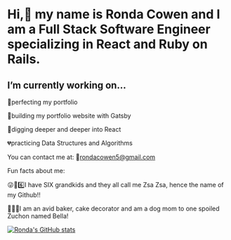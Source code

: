 # Hi,👋 my name is Ronda Cowen and I am a Full Stack Software Engineer specializing in React and Ruby on Rails. 


## I’m currently working on...

💜perfecting my portfolio

💙building my portfolio website with Gatsby 

🧡digging deeper and deeper into React

💔practicing Data Structures and Algorithms

You can contact me at:
📧rondacowen5@gmail.com




Fun facts about me: 

😜👶6️⃣I have SIX grandkids and they all call me Zsa Zsa, hence the name of my Github!!

🎂🍰🐩I am an avid baker, cake decorator and am a dog mom to one spoiled Zuchon named Bella!



[![Ronda's GitHub stats](https://github-readme-stats.vercel.app/api?username=zsazsa6)](https://github.com/zsazsa6/github-readme-stats)


